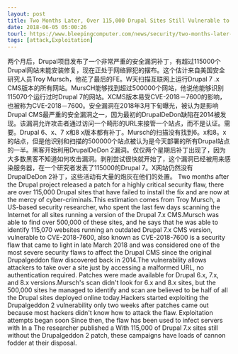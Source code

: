 ```yaml
---
layout: post
title: Two Months Later, Over 115,000 Drupal Sites Still Vulnerable to Drupalgeddon 2
date: 2018-06-05 05:00:26
tourl: https://www.bleepingcomputer.com/news/security/two-months-later-over-115-000-drupal-sites-still-vulnerable-to-drupalgeddon-2/
tags: [attack,Exploitation]
---
```

两个月后，Drupal项目发布了一个非常严重的安全漏洞补丁，有超过115000个Drupal网站未能安装修复，现在正处于网络罪犯的摆布。这个估计来自美国安全研究人员Troy Mursch，他花了最后的FE。W天扫描互联网上运行Drupal 7 .x CMS版本的所有网站。MursCH能够找到超过500000个网站，他说他能够识别115070个运行过时Drupal 7的网站。XCMS版本易受CVE-2018－7600的影响，也被称为CVE-2018－7600。安全漏洞在2018年3月下旬曝光，被认为是影响Drupal CMS最严重的安全漏洞之一，因为最初的DrupalDeDon缺陷在2014被发现。该漏洞允许攻击者通过访问一个畸形的URL来接管一个站点，而不是认证。需要。Drupal 6、x、7 x和8 x版本都有补丁。Mursch的扫描没有找到6。x和8。x的站点，但是他识别和扫描的500000个站点被认为是今天部署的所有Drupal站点的一半。黑客开始利用DrupalDeDon 2漏洞。仅仅两个星期后补丁出现了，因为大多数黑客不知道如何攻击漏洞。剥削尝试很快就开始了，这个漏洞已经被用来感染服务器，在一个研究者发表了115000的Drupal 7。X网站仍然没有DrupalDeDon 2补丁，这些活动有大量的炮灰在他们的处置。
Two months after the Drupal project released a patch for a highly critical security flaw, there are over 115,000 Drupal sites that have failed to install the fix and are now at the mercy of cyber-criminals.This estimation comes from Troy Mursch, a US-based security researcher, who spent the last few days scanning the Internet for all sites running a version of the Drupal 7.x CMS.Mursch was able to find over 500,000 of these sites, and he says that he was able to identify 115,070 websites running an outdated Drupal 7.x CMS version, vulnerable to CVE-2018-7600, also known as CVE-2018-7600 is a security flaw that came to light in late March 2018 and was considered one of the most severe security flaws to affect the Drupal CMS since the original Drupalgeddon flaw discovered back in 2014.The vulnerability allows attackers to take over a site just by accessing a malformed URL, no authentication required. Patches were made available for Drupal 6.x, 7.x, and 8.x versions.Mursch's scan didn't look for 6.x and 8.x sites, but the 500,000 sites he managed to identify and scan are believed to be half of all the Drupal sites deployed online today.Hackers started exploiting the Drupalgeddon 2 vulnerability only two weeks after patches came out because most hackers didn't know how to attack the flaw. Exploitation attempts began soon Since then, the flaw has been used to infect servers with In a The researcher published a With 115,000 of Drupal 7.x sites still without the Drupalgeddon 2 patch, these campaigns have loads of cannon fodder at their disposal.